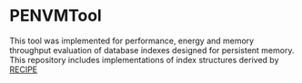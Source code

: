 # PENVMTool
This tool was implemented for performance, energy and memory throughput evaluation of database indexes designed for persistent memory. This repository includes implementations of index structures derived by [RECIPE](https://github.com/utsaslab/RECIPE)
